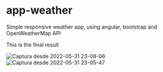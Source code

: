 # app-weather
Simple responsive weather app, using angular, bootstrap and OpenWeatherMap API

This is the final result



![Captura desde 2022-05-31 23-08-06](https://user-images.githubusercontent.com/106542070/171326809-7d58412e-4781-44df-89bd-3c32a13850a1.png)
![Captura desde 2022-05-31 23-05-47](https://user-images.githubusercontent.com/106542070/171326844-1987988f-3d97-4728-8dd1-e7470f3ce786.png)
